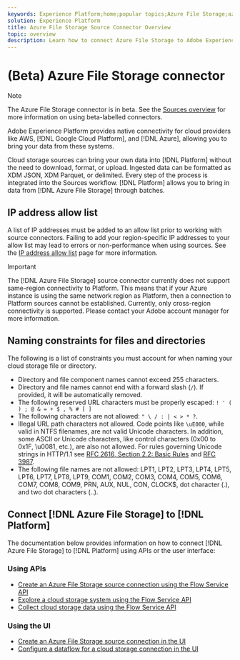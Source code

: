 ```yaml
---
keywords: Experience Platform;home;popular topics;Azure File Storage;azure file storage
solution: Experience Platform
title: Azure File Storage Source Connector Overview
topic: overview
description: Learn how to connect Azure File Storage to Adobe Experience Platform using APIs or the user interface.
---
```


# (Beta) Azure File Storage connector

>[!NOTE]
>
>The Azure File Storage connector is in beta. See the [Sources overview](../../home.md#terms-and-conditions) for more information on using beta-labelled connectors.

Adobe Experience Platform provides native connectivity for cloud providers like AWS, [!DNL Google Cloud Platform], and [!DNL Azure], allowing you to bring your data from these systems.

Cloud storage sources can bring your own data into [!DNL Platform] without the need to download, format, or upload. Ingested data can be formatted as XDM JSON, XDM Parquet, or delimited. Every step of the process is integrated into the Sources workflow. [!DNL Platform] allows you to bring in data from [!DNL Azure File Storage] through batches.

## IP address allow list

A list of IP addresses must be added to an allow list prior to working with source connectors. Failing to add your region-specific IP addresses to your allow list may lead to errors or non-performance when using sources. See the [IP address allow list](../../ip-address-allow-list.md) page for more information.

>[!IMPORTANT]
>
>The [!DNL Azure File Storage] source connector currently does not support same-region connectivity to Platform. This means that if your Azure instance is using the same network region as Platform, then a connection to Platform sources cannot be established. Currently, only cross-region connectivity is supported. Please contact your Adobe account manager for more information.

## Naming constraints for files and directories

The following is a list of constraints you must account for when naming your cloud storage file or directory.

- Directory and file component names cannot exceed 255 characters.
- Directory and file names cannot end with a forward slash (`/`). If provided, it will be automatically removed.
- The following reserved URL characters must be properly escaped: `! ' ( ) ; @ & = + $ , % # [ ]`
- The following characters are not allowed: `" \ / : | < > * ?`.
- Illegal URL path characters not allowed. Code points like `\uE000`, while valid in NTFS filenames, are not valid Unicode characters. In addition, some ASCII or Unicode characters, like control characters (0x00 to 0x1F, \u0081, etc.), are also not allowed. For rules governing Unicode strings in HTTP/1.1 see [RFC 2616, Section 2.2: Basic Rules](https://www.ietf.org/rfc/rfc2616.txt) and [RFC 3987](https://www.ietf.org/rfc/rfc3987.txt).
- The following file names are not allowed: LPT1, LPT2, LPT3, LPT4, LPT5, LPT6, LPT7, LPT8, LPT9, COM1, COM2, COM3, COM4, COM5, COM6, COM7, COM8, COM9, PRN, AUX, NUL, CON, CLOCK$, dot character (.), and two dot characters (..).

## Connect [!DNL Azure File Storage] to [!DNL Platform]

The documentation below provides information on how to connect [!DNL Azure File Storage] to [!DNL Platform] using APIs or the user interface:

### Using APIs

- [Create an Azure File Storage source connection using the Flow Service API](../../tutorials/api/create/cloud-storage/azure-file-storage.md)
- [Explore a cloud storage system using the Flow Service API](../../tutorials/api/explore/cloud-storage.md)
- [Collect cloud storage data using the Flow Service API](../../tutorials/api/collect/cloud-storage.md)

### Using the UI

- [Create an Azure File Storage source connection in the UI](../../tutorials/ui/create/cloud-storage/azure-file-storage.md)
- [Configure a dataflow for a cloud storage connection in the UI](../../tutorials/ui/dataflow/batch/cloud-storage.md)